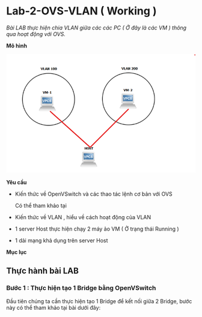 # Lab-2-OVS-VLAN ( Working )

*Bài LAB thực hiện chia VLAN giữa các các PC ( Ở đây là các VM ) thông qua hoạt động với OVS.* 

**Mô hình**

![Lab-2-OVS-VLAN/Untitled.png](Lab-2-OVS-VLAN/Untitled.png)

**Yêu cầu**

- Kiến thức về OpenVSwitch và các thao tác lệnh cơ bản với OVS

    Có thể tham khảo tại 

    []()

- Kiến thức về VLAN , hiểu về cách hoạt động của VLAN
- 1 server Host thực hiện chạy 2 máy ảo VM ( Ở trạng thái Running )
- 1 dải mạng khả dụng trên server Host

**Mục lục**

## Thực hành bài LAB

### Bước 1 : Thực hiện tạo 1 Bridge bằng OpenVSwitch

Đầu tiên chúng ta cần thực hiện tạo 1 Bridge để kết nối giữa 2 Bridge, bước này có thể tham khảo tại bài dưới đây:

[]()